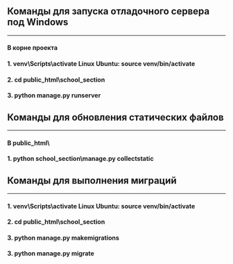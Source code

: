 ## Команды для запуска отладочного сервера под Windows
------------------------------------------------------
#### В корне проекта
#### 1. venv\Scripts\activate       Linux Ubuntu: source venv/bin/activate
#### 2. cd public_html\school_section
#### 3. python manage.py runserver


## Команды для обновления статических файлов
------------------------------------------------------
#### В public_html\
#### 1. python school_section\manage.py collectstatic


## Команды для выполнения миграций
-----------------------------------------------------
#### 1. venv\Scripts\activate       Linux Ubuntu: source venv/bin/activate
#### 2. cd public_html\school_section
#### 3. python manage.py makemigrations
#### 3. python manage.py migrate

